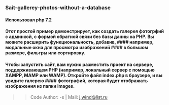 ### Sait-gallerey-photos-without-a-database
#### Использовал php 7.2
#### Этот простой пример демонстрирует, как создать галерея фотогрфий с админкой, с формой обратной связи без базы данны на PHP. Вы можете расширить функциональность, добавив, #### например, модальные окна для просмотра изображений #### в большом размере, фильтры или сортировку.
#### Чтобы запустить сайт, вам нужно разместить проект на сервере, поддерживающем PHP (например, локальный сервер с помощью XAMPP, MAMP или WAMP). Откройте файл index.php в браузере, и вы увидите галерею #### фотографий, которая будет отображать изображения из папки images.
>> Code Author: -s | Mail: j.wind@list.ru
